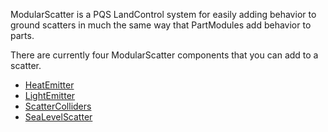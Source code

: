 ModularScatter is a PQS LandControl system for easily adding behavior to ground scatters in much the same way that PartModules add behavior to parts.

There are currently four ModularScatter components that you can add to a scatter.

* [HeatEmitter](/Syntax/PQSMods/LandControl/ModularScatter/HeatEmitter)
* [LightEmitter](/Syntax/PQSMods/LandControl/ModularScatter/LightEmitter)
* [ScatterColliders](/Syntax/PQSMods/LandControl/ModularScatter/ScatterColliders)
* [SeaLevelScatter](/Syntax/PQSMods/LandControl/ModularScatter/SeaLevelScatter)
